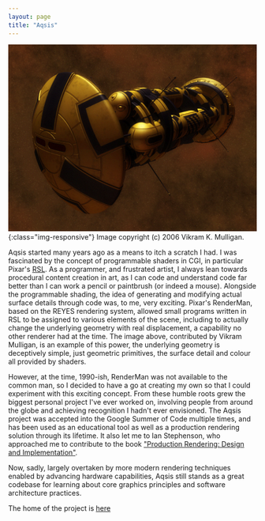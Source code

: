 ```yaml
---
layout: page
title: "Aqsis"
---
```


![Aqsis](/images/portfolio/tugboat.jpeg){:class="img-responsive"}
Image copyright (c) 2006 Vikram K. Mulligan.

Aqsis started many years ago as a means to itch a scratch I had. I was
fascinated by the concept of programmable shaders in CGI, in particular Pixar's
[RSL](https://en.wikipedia.org/wiki/RenderMan_Shading_Language). As a
programmer, and frustrated artist, I always lean towards procedural content
creation in art, as I can code and understand code far better than I can work a
pencil or paintbrush (or indeed a mouse). Alongside the programmable shading,
the idea of generating and modifying actual surface details through code was,
to me, very exciting. Pixar's RenderMan, based on the REYES rendering system,
allowed small programs written in RSL to be assigned to various elements of the
scene, including to actually change the underlying geometry with real
displacement, a capability no other renderer had at the time. The image above,
contributed by Vikram Mulligan, is an example of this power, the underlying
geometry is deceptively simple, just geometric primitives, the surface detail
and colour all provided by shaders.

However, at the time, 1990-ish, RenderMan was not available to the common man,
so I decided to have a go at creating my own so that I could experiment with
this exciting concept. From these humble roots grew the biggest personal
project I've ever worked on, involving people from around the globe and
achieving recognition I hadn't ever envisioned. The Aqsis project was accepted
into the Google Summer of Code multiple times, and has been used as an
educational tool as well as a production rendering solution through its
lifetime. It also let me to Ian Stephenson, who approached me to contribute to
the book ["Production Rendering: Design and
Implementation"](https://link.springer.com/chapter/10.1007/1-84628-085-0_3).

Now, sadly, largely overtaken by more modern rendering techniques enabled by
advancing hardware capabilities, Aqsis still stands as a great codebase for
learning about core graphics principles and software architecture practices.

The home of the project is [here](http://www.aqsis.org)
